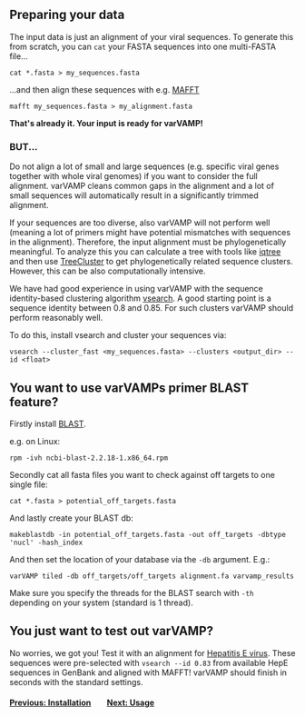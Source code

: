 ## Preparing your data

The input data is just an alignment of your viral sequences. To generate this from scratch, you can `cat` your FASTA sequences into one multi-FASTA file...
```shell
cat *.fasta > my_sequences.fasta
```
...and then align these sequences with e.g. [MAFFT](https://mafft.cbrc.jp/alignment/software/)
```shell
mafft my_sequences.fasta > my_alignment.fasta
```
**That's already it. Your input is ready for varVAMP!**

### BUT...
Do not align a lot of small and large sequences (e.g. specific viral genes together with whole viral genomes) if you want to consider the full alignment. varVAMP cleans common gaps in the alignment and a lot of small sequences will automatically result in a significantly trimmed alignment.

If your sequences are too diverse, also varVAMP will not perform well (meaning a lot of primers might have potential mismatches with sequences in the alignment). Therefore, the input alignment must be phylogenetically meaningful. To analyze this you can calculate a tree with tools like [iqtree](http://www.iqtree.org/) and then use [TreeCluster](https://github.com/niemasd/TreeCluster) to get phylogenetically related sequence clusters. However, this can be also computationally intensive.

We have had good experience in using varVAMP with the sequence identity-based clustering algorithm [vsearch](https://github.com/torognes/vsearch). A good starting point is a sequence identity between 0.8 and 0.85. For such clusters varVAMP should perform reasonably well.

To do this, install vsearch and cluster your sequences via:

```shell
vsearch --cluster_fast <my_sequences.fasta> --clusters <output_dir> --id <float>
```

## You want to use varVAMPs primer BLAST feature?

Firstly install [BLAST](https://www.ncbi.nlm.nih.gov/books/NBK569861/#intro_Installation.RedHat_Linux).

e.g. on Linux:
```shell
rpm -ivh ncbi-blast-2.2.18-1.x86_64.rpm
```
Secondly cat all fasta files you want to check against off targets to one single file:
```shell
cat *.fasta > potential_off_targets.fasta
```
And lastly create your BLAST db:
```shell
makeblastdb -in potential_off_targets.fasta -out off_targets -dbtype 'nucl' -hash_index
```
And then set the location of your database via the `-db` argument. E.g.:
```shell
varVAMP tiled -db off_targets/off_targets alignment.fa varvamp_results
```
Make sure you specify the threads for the BLAST search with `-th` depending on your system (standard is 1 thread).


## You just want to test out varVAMP?

No worries, we got you! Test it with an alignment for [Hepatitis E virus](../example_data). These sequences were pre-selected with `vsearch --id 0.83` from available HepE sequences in GenBank and aligned with MAFFT! varVAMP should finish in seconds with the standard settings.


#### [Previous: Installation](./installation.md)&emsp;&emsp;[Next: Usage](./usage.md)
